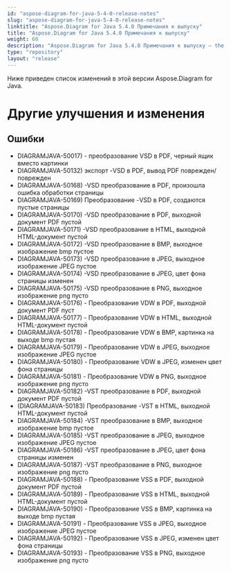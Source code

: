 ```yaml
---
id: "aspose-diagram-for-java-5-4-0-release-notes"
slug: "aspose-diagram-for-java-5-4-0-release-notes"
linktitle: "Aspose.Diagram for Java 5.4.0 Примечания к выпуску"
title: "Aspose.Diagram for Java 5.4.0 Примечания к выпуску"
weight: 60
description: "Aspose.Diagram for Java 5.4.0 Примечания к выпуску – the latest updates and fixes."
type: "repository"
layout: "release"
---
```

Ниже приведен список изменений в этой версии Aspose.Diagram for Java.
# **Другие улучшения и изменения**
## **Ошибки**
- DIAGRAMJAVA-50017) - преобразование VSD в PDF, черный ящик вместо картинки
- DIAGRAMJAVA-50132) экспорт -VSD в PDF, вывод PDF поврежден/поврежден
- DIAGRAMJAVA-50168) -VSD преобразование в PDF, произошла ошибка обработки страницы
- DIAGRAMJAVA-50169) Преобразование -VSD в PDF, создаются пустые страницы
- DIAGRAMJAVA-50170) -VSD преобразование в PDF, выходной документ PDF пустой
- DIAGRAMJAVA-50171) -VSD преобразование в HTML, выходной HTML-документ пустой
- DIAGRAMJAVA-50172) -VSD преобразование в BMP, выходное изображение bmp пустое
- DIAGRAMJAVA-50173) -VSD преобразование в JPEG, выходное изображение JPEG пустое
- DIAGRAMJAVA-50174) -VSD преобразование в JPEG, цвет фона страницы изменен
- DIAGRAMJAVA-50175) -VSD преобразование в PNG, выходное изображение png пусто
- DIAGRAMJAVA-50176) - Преобразование VDW в PDF, выходной документ PDF пуст
- DIAGRAMJAVA-50177) - Преобразование VDW в HTML, выходной HTML-документ пустой
- DIAGRAMJAVA-50178) - Преобразование VDW в BMP, картинка на выходе bmp пустая
- DIAGRAMJAVA-50179) - Преобразование VDW в JPEG, выходное изображение JPEG пустое
- DIAGRAMJAVA-50180) - Преобразование VDW в JPEG, изменен цвет фона страницы
- DIAGRAMJAVA-50181) - Преобразование VDW в PNG, выходное изображение png пусто
- DIAGRAMJAVA-50182) -VST преобразование в PDF, выходной документ PDF пустой
- (DIAGRAMJAVA-50183) Преобразование -VST в HTML, выходной HTML-документ пустой
- DIAGRAMJAVA-50184) -VST преобразование в BMP, выходное изображение bmp пустое
- DIAGRAMJAVA-50185) -VST преобразование в JPEG, выходное изображение JPEG пустое
- DIAGRAMJAVA-50186) -VST преобразование в JPEG, цвет фона страницы изменен
- DIAGRAMJAVA-50187) -VST преобразование в PNG, выходное изображение png пусто
- DIAGRAMJAVA-50188) - Преобразование VSS в PDF, выходной документ PDF пустой
- DIAGRAMJAVA-50189) - Преобразование VSS в HTML, выходной HTML-документ пустой
- DIAGRAMJAVA-50190) - Преобразование VSS в BMP, картинка на выходе bmp пустая
- DIAGRAMJAVA-50191) - Преобразование VSS в JPEG, выходное изображение JPEG пустое
- DIAGRAMJAVA-50192) - Преобразование VSS в JPEG, изменен цвет фона страницы
- DIAGRAMJAVA-50193) - Преобразование VSS в PNG, выходное изображение png пусто
